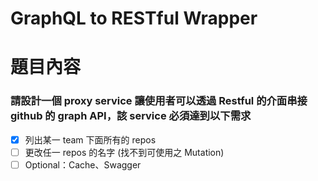 # GraphQL to RESTful Wrapper

# 題目內容

### 請設計一個 proxy service 讓使用者可以透過 Restful 的介面串接 github 的 graph API，該 service 必須達到以下需求
- [X] 列出某一 team 下面所有的 repos
- [ ] 更改任一 repos 的名字 (找不到可使用之 Mutation)
- [ ] Optional：Cache、Swagger
